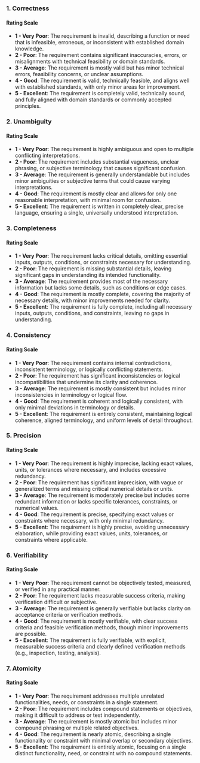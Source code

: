### 1. Correctness

#### Rating Scale
- **1 - Very Poor**: The requirement is invalid, describing a function or need that is infeasible, erroneous, or inconsistent with established domain knowledge.
- **2 - Poor**: The requirement contains significant inaccuracies, errors, or misalignments with technical feasibility or domain standards.
- **3 - Average**: The requirement is mostly valid but has minor technical errors, feasibility concerns, or unclear assumptions.
- **4 - Good**: The requirement is valid, technically feasible, and aligns well with established standards, with only minor areas for improvement.
- **5 - Excellent**: The requirement is completely valid, technically sound, and fully aligned with domain standards or commonly accepted principles.

### 2. Unambiguity

#### Rating Scale
- **1 - Very Poor**: The requirement is highly ambiguous and open to multiple conflicting interpretations.
- **2 - Poor**: The requirement includes substantial vagueness, unclear phrasing, or subjective terminology that causes significant confusion.
- **3 - Average**: The requirement is generally understandable but includes minor ambiguities or subjective terms that could cause varying interpretations.
- **4 - Good**: The requirement is mostly clear and allows for only one reasonable interpretation, with minimal room for confusion.
- **5 - Excellent**: The requirement is written in completely clear, precise language, ensuring a single, universally understood interpretation.

### 3. Completeness

#### Rating Scale
- **1 - Very Poor**: The requirement lacks critical details, omitting essential inputs, outputs, conditions, or constraints necessary for understanding.
- **2 - Poor**: The requirement is missing substantial details, leaving significant gaps in understanding its intended functionality.
- **3 - Average**: The requirement provides most of the necessary information but lacks some details, such as conditions or edge cases.
- **4 - Good**: The requirement is mostly complete, covering the majority of necessary details, with minor improvements needed for clarity.
- **5 - Excellent**: The requirement is fully complete, including all necessary inputs, outputs, conditions, and constraints, leaving no gaps in understanding.

### 4. Consistency

#### Rating Scale
- **1 - Very Poor**: The requirement contains internal contradictions, inconsistent terminology, or logically conflicting statements.
- **2 - Poor**: The requirement has significant inconsistencies or logical incompatibilities that undermine its clarity and coherence.
- **3 - Average**: The requirement is mostly consistent but includes minor inconsistencies in terminology or logical flow.
- **4 - Good**: The requirement is coherent and logically consistent, with only minimal deviations in terminology or details.
- **5 - Excellent**: The requirement is entirely consistent, maintaining logical coherence, aligned terminology, and uniform levels of detail throughout.

### 5. Precision

#### Rating Scale
- **1 - Very Poor**: The requirement is highly imprecise, lacking exact values, units, or tolerances where necessary, and includes excessive redundancy.
- **2 - Poor**: The requirement has significant imprecision, with vague or generalized terms and missing critical numerical details or units.
- **3 - Average**: The requirement is moderately precise but includes some redundant information or lacks specific tolerances, constraints, or numerical values.
- **4 - Good**: The requirement is precise, specifying exact values or constraints where necessary, with only minimal redundancy.
- **5 - Excellent**: The requirement is highly precise, avoiding unnecessary elaboration, while providing exact values, units, tolerances, or constraints where applicable.

### 6. Verifiability

#### Rating Scale
- **1 - Very Poor**: The requirement cannot be objectively tested, measured, or verified in any practical manner.
- **2 - Poor**: The requirement lacks measurable success criteria, making verification difficult or subjective.
- **3 - Average**: The requirement is generally verifiable but lacks clarity on acceptance criteria or verification methods.
- **4 - Good**: The requirement is mostly verifiable, with clear success criteria and feasible verification methods, though minor improvements are possible.
- **5 - Excellent**: The requirement is fully verifiable, with explicit, measurable success criteria and clearly defined verification methods (e.g., inspection, testing, analysis).

### 7. Atomicity

#### Rating Scale
- **1 - Very Poor**: The requirement addresses multiple unrelated functionalities, needs, or constraints in a single statement.
- **2 - Poor**: The requirement includes compound statements or objectives, making it difficult to address or test independently.
- **3 - Average**: The requirement is mostly atomic but includes minor compound phrasing or multiple related objectives.
- **4 - Good**: The requirement is nearly atomic, describing a single functionality or constraint with minimal overlap or secondary objectives.
- **5 - Excellent**: The requirement is entirely atomic, focusing on a single distinct functionality, need, or constraint with no compound statements.
